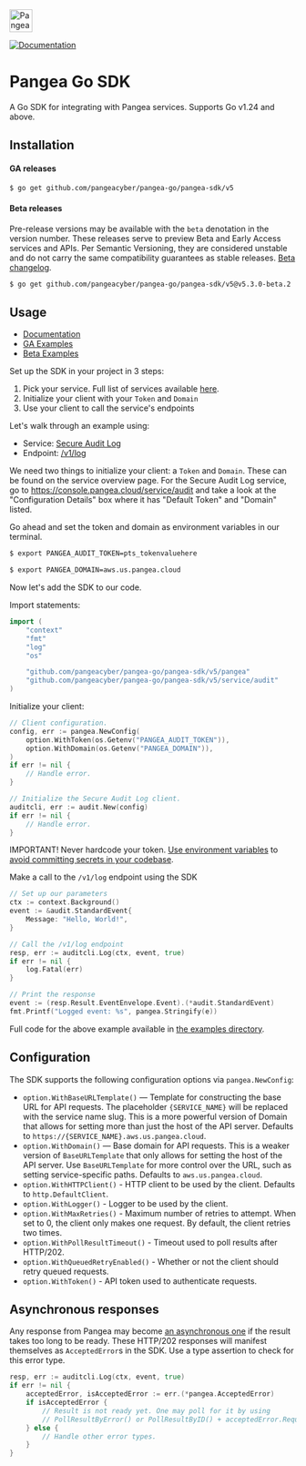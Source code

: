 <a href="https://pangea.cloud?utm_source=github&utm_medium=go-sdk" target="_blank" rel="noopener noreferrer">
  <img src="https://pangea-marketing.s3.us-west-2.amazonaws.com/pangea-color.svg" alt="Pangea Logo" height="40" />
</a>

<br />

[![Documentation](https://img.shields.io/badge/documentation-pangea-blue?style=for-the-badge&labelColor=551B76)][Documentation]

# Pangea Go SDK

A Go SDK for integrating with Pangea services. Supports Go v1.24 and above.

## Installation

#### GA releases

```bash
$ go get github.com/pangeacyber/pangea-go/pangea-sdk/v5
```

<a name="beta-releases"></a>

#### Beta releases

Pre-release versions may be available with the `beta` denotation in the version
number. These releases serve to preview Beta and Early Access services and APIs.
Per Semantic Versioning, they are considered unstable and do not carry the same
compatibility guarantees as stable releases.
[Beta changelog](https://github.com/pangeacyber/pangea-go/blob/beta/CHANGELOG.md).

```bash
$ go get github.com/pangeacyber/pangea-go/pangea-sdk/v5@v5.3.0-beta.2
```

## Usage

- [Documentation][]
- [GA Examples][]
- [Beta Examples][]

Set up the SDK in your project in 3 steps:

1. Pick your service. Full list of services available [here](https://pangea.cloud).
2. Initialize your client with your `Token` and `Domain`
3. Use your client to call the service's endpoints

Let's walk through an example using:

- Service: [Secure Audit Log](https://pangea.cloud/services/secure-audit-log/)
- Endpoint: [/v1/log](https://pangea.cloud/docs/api/audit#/v1/log-post)

We need two things to initialize your client: a `Token` and `Domain`. These can
be found on the service overview page. For the Secure Audit Log service, go to
<https://console.pangea.cloud/service/audit> and take a look at the
"Configuration Details" box where it has "Default Token" and "Domain" listed.

Go ahead and set the token and domain as environment variables in our terminal.

```bash
$ export PANGEA_AUDIT_TOKEN=pts_tokenvaluehere
```

```bash
$ export PANGEA_DOMAIN=aws.us.pangea.cloud
```

Now let's add the SDK to our code.

Import statements:

```go
import (
	"context"
	"fmt"
	"log"
	"os"

	"github.com/pangeacyber/pangea-go/pangea-sdk/v5/pangea"
	"github.com/pangeacyber/pangea-go/pangea-sdk/v5/service/audit"
)
```

Initialize your client:

```go
// Client configuration.
config, err := pangea.NewConfig(
	option.WithToken(os.Getenv("PANGEA_AUDIT_TOKEN")),
	option.WithDomain(os.Getenv("PANGEA_DOMAIN")),
)
if err != nil {
	// Handle error.
}

// Initialize the Secure Audit Log client.
auditcli, err := audit.New(config)
if err != nil {
	// Handle error.
}
```

IMPORTANT! Never hardcode your token. [Use environment variables](https://gobyexample.com/environment-variables) to [avoid committing secrets in your codebase](https://www.thisdot.co/blog/a-guide-to-keeping-secrets-out-of-git-repositories/).

Make a call to the `/v1/log` endpoint using the SDK

```go
// Set up our parameters
ctx := context.Background()
event := &audit.StandardEvent{
	Message: "Hello, World!",
}

// Call the /v1/log endpoint
resp, err := auditcli.Log(ctx, event, true)
if err != nil {
	log.Fatal(err)
}

// Print the response
event := (resp.Result.EventEnvelope.Event).(*audit.StandardEvent)
fmt.Printf("Logged event: %s", pangea.Stringify(e))
```

Full code for the above example available in [the examples directory](https://github.com/pangeacyber/pangea-go/blob/main/examples/audit/log_standard_schema.go).

<a name="configuration"></a>

## Configuration

The SDK supports the following configuration options via `pangea.NewConfig`:

- `option.WithBaseURLTemplate()` — Template for constructing the base URL for
  API requests. The placeholder `{SERVICE_NAME}` will be replaced with the
  service name slug. This is a more powerful version of Domain that allows for
  setting more than just the host of the API server. Defaults to
  `https://{SERVICE_NAME}.aws.us.pangea.cloud`.
- `option.WithDomain()` — Base domain for API requests. This is a weaker version
  of `BaseURLTemplate` that only allows for setting the host of the API server.
  Use `BaseURLTemplate` for more control over the URL, such as setting
  service-specific paths. Defaults to `aws.us.pangea.cloud`.
- `option.WithHTTPClient()` - HTTP client to be used by the client. Defaults to
  `http.DefaultClient`.
- `option.WithLogger()` - Logger to be used by the client.
- `option.WithMaxRetries()` - Maximum number of retries to attempt. When set to
  0, the client only makes one request. By default, the client retries two
  times.
- `option.WithPollResultTimeout()` - Timeout used to poll results after
  HTTP/202.
- `option.WithQueuedRetryEnabled()` - Whether or not the client should retry
  queued requests.
- `option.WithToken()` - API token used to authenticate requests.

<a name="asynchronous-responses"></a>

## Asynchronous responses

Any response from Pangea may become [an asynchronous one][Asynchronous API Responses]
if the result takes too long to be ready. These HTTP/202 responses will manifest
themselves as `AcceptedError`s in the SDK. Use a type assertion to check for
this error type.

```go
resp, err := auditcli.Log(ctx, event, true)
if err != nil {
	acceptedError, isAcceptedError := err.(*pangea.AcceptedError)
	if isAcceptedError {
		// Result is not ready yet. One may poll for it by using
		// PollResultByError() or PollResultByID() + acceptedError.RequestID.
	} else {
		// Handle other error types.
	}
}
```

[Documentation]: https://pangea.cloud/docs/sdk/go/
[GA Examples]: https://github.com/pangeacyber/pangea-go/tree/main/examples
[Beta Examples]: https://github.com/pangeacyber/pangea-go/tree/beta/examples
[Pangea Console]: https://console.pangea.cloud/
[Secure Audit Log]: https://pangea.cloud/docs/audit
[Asynchronous API Responses]: https://pangea.cloud/docs/api/async
